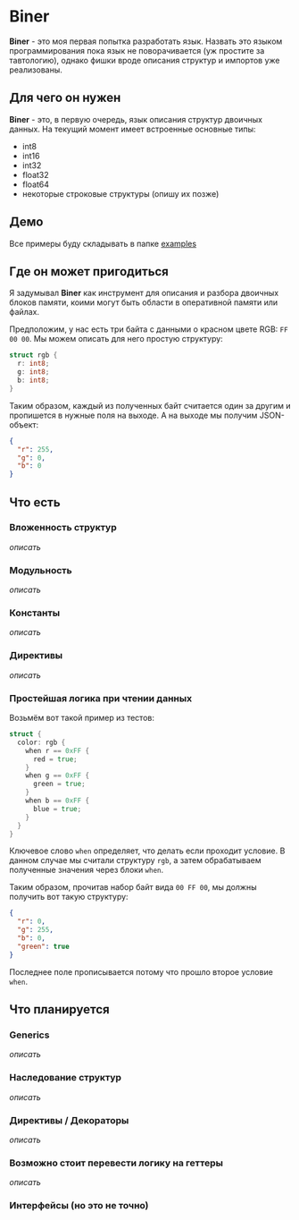 # Biner

**Biner** - это моя первая попытка разработать язык.
Назвать это языком программирования пока язык не поворачивается (уж простите за тавтологию), однако фишки вроде описания структур и импортов уже реализованы.

## Для чего он нужен

**Biner** - это, в первую очередь, язык описания структур двоичных данных. На текущий момент имеет встроенные основные типы:

- int8
- int16
- int32
- float32
- float64
- некоторые строковые структуры (опишу их позже)

## Демо

Все примеры буду складывать в папке [examples](./examples)

## Где он может пригодиться

Я задумывал **Biner** как инструмент для описания и разбора двоичных блоков памяти, коими могут быть области в оперативной памяти или файлах.

Предположим, у нас есть три байта с данными о красном цвете RGB: `FF 00 00`. Мы можем описать для него простую структуру:

```go
struct rgb {
  r: int8;
  g: int8;
  b: int8;
}

```

Таким образом, каждый из полученных байт считается один за другим и пропишется в нужные поля на выходе. А на выходе мы получим JSON-объект:

```json
{
  "r": 255,
  "g": 0,
  "b": 0
}
```

## Что есть

### Вложенность структур

_описать_

### Модульность

_описать_

### Константы

_описать_

### Директивы

_описать_

### Простейшая логика при чтении данных

Возьмём вот такой пример из тестов:

```go
struct {
  color: rgb {
    when r == 0xFF {
      red = true;
    }
    when g == 0xFF {
      green = true;
    }
    when b == 0xFF {
      blue = true;
    }
  }
}
```

Ключевое слово `when` определяет, что делать если проходит условие. В данном случае мы считали структуру `rgb`, а затем обрабатываем полученные значения через блоки `when`.

Таким образом, прочитав набор байт вида `00 FF 00`, мы должны получить вот такую структуру:

```json
{
  "r": 0,
  "g": 255,
  "b": 0,
  "green": true
}
```

Последнее поле прописывается потому что прошло второе условие `when`.

## Что планируется

### Generics

_описать_

### Наследование структур

_описать_

### Директивы / Декораторы

_описать_

### Возможно стоит перевести логику на геттеры

_описать_

### Интерфейсы (но это не точно)
